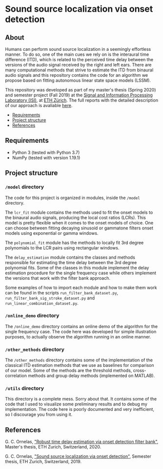 
# Sound source localization via onset detection

## About
Humans can perform sound source localization in a seemingly effortless manner. To do so, one of the main cues we rely on is the interaural time difference (ITD), which is related to the perceived time delay between the versions of the audio signal received by the right and left ears. There are many computational methods that strive to estimate the ITD from binaural audio signals and this repository contains the code for an algorithm we propose based on fitting autonomous linear state space models (LSSM).

This repository was developed as part of my master's thesis (Spring 2020) and semester project (Fall 2019) at the [Signal and Information Processing Laboratory (ISI)](https://isi.ee.ethz.ch/), at [ETH Zürich](https://www.ethz.ch/en.html). The full reports with the detailed description of our approach is avaliable [here](#references).

- [Requirements](#requirements)
- [Project structure](#project-structure)
- [References](#references)

## Requirements
- Python 3 (tested with Python 3.7)
- NumPy (tested with version 1.19.1)

## Project structure

### `/model` directory
The code for this project is organized in modules, inside the `/model` directory. 

The `lcr_fit` module contains the methods used to fit the onset models to the binaural audio signals, producing the local cost ratios (LCRs). This model is pretty flexible when it comes to the onset models of choice. One can choose between fitting decaying sinusoid or gammatone filters onset models using exponential or gamma windows. 

The `polynomial_fit` module has the methods to locally fit 3rd degree polynomials to the LCR pairs using rectangular windows.

The `delay_estimation` module contains the classes and methods responsible for estimating the time delay between the 3rd degree polynomial fits. Some of the classes in this module implement the delay estimation procedure for the single frequency case while others implement the versions that work with the filter bank approach.

Some examples of how to import each module and how to make them work can be found in the scripts `run_filter_bank_dataset.py`, `run_filter_bank_sig_stroke_dataset.py` and `run_linear_combination_dataset.py`.

### `/online_demo` directory
The `/online_demo` directory contains an online demo of the algorithm for the single frequency case. The code here was developed for simple illustration purposes, to actually observe the algorithm running in an online manner.

### `/other_methods` directory
The `/other_methods` directory contains some of the implementation of the classical ITD estimation methods that we use as baselines for comparison of our model. Some of the methods are the threshold methods, cross-correlation methods and group delay methods (implemented on MATLAB). 

### `/utils` directory
This directory is a complete mess. Sorry about that. It contains some of the code that I used to visualize some preliminary results and to debug my implementation. The code here is poorly documented and very inefficient, so I discourage you from using it.  

## References
G. C. Ornelas, ["Robust time delay estimation via onset detection filter bank"](msc_thesis.pdf), Master's thesis, ETH Zurich, Switzerland, 2020.

G. C. Ornelas, ["Sound source localization via onset detection"](semester_project.pdf), Semester thesis, ETH Zurich, Switzerland, 2019.
 
